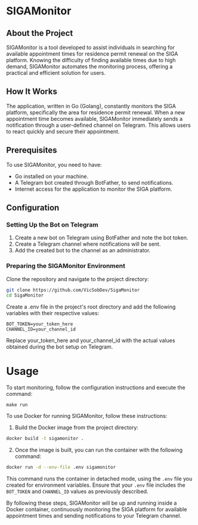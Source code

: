 # SIGAMonitor

## About the Project

SIGAMonitor is a tool developed to assist individuals in searching for available appointment times for residence permit renewal on the SIGA platform. Knowing the difficulty of finding available times due to high demand, SIGAMonitor automates the monitoring process, offering a practical and efficient solution for users.

## How It Works

The application, written in Go (Golang), constantly monitors the SIGA platform, specifically the area for residence permit renewal. When a new appointment time becomes available, SIGAMonitor immediately sends a notification through a user-defined channel on Telegram. This allows users to react quickly and secure their appointment.

## Prerequisites

To use SIGAMonitor, you need to have:

- Go installed on your machine.
- A Telegram bot created through BotFather, to send notifications.
- Internet access for the application to monitor the SIGA platform.

## Configuration

### Setting Up the Bot on Telegram

1. Create a new bot on Telegram using BotFather and note the bot token.
2. Create a Telegram channel where notifications will be sent.
3. Add the created bot to the channel as an administrator.

### Preparing the SIGAMonitor Environment

Clone the repository and navigate to the project directory:

```bash
git clone https://github.com/VicSobDev/SigaMonitor
cd SigaMonitor
```

Create a .env file in the project's root directory and add the following variables with their respective values:

```
BOT_TOKEN=your_token_here
CHANNEL_ID=your_channel_id
```

Replace your_token_here and your_channel_id with the actual values obtained during the bot setup on Telegram.

# Usage

To start monitoring, follow the configuration instructions and execute the command:

```
make run 
```

To use Docker for running SIGAMonitor, follow these instructions:

1. Build the Docker image from the project directory:

```bash
docker build -t sigamonitor .
```

2. Once the image is built, you can run the container with the following command:

```bash
docker run -d --env-file .env sigamonitor
```

This command runs the container in detached mode, using the `.env` file you created for environment variables. Ensure that your `.env` file includes the `BOT_TOKEN` and `CHANNEL_ID` values as previously described.

By following these steps, SIGAMonitor will be up and running inside a Docker container, continuously monitoring the SIGA platform for available appointment times and sending notifications to your Telegram channel.